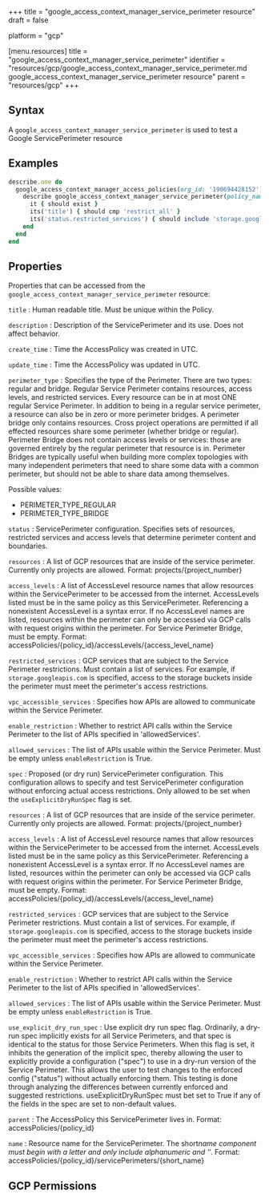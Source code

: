 +++
title = "google_access_context_manager_service_perimeter resource"
draft = false

platform = "gcp"

[menu.resources]
    title = "google_access_context_manager_service_perimeter"
    identifier = "resources/gcp/google_access_context_manager_service_perimeter.md google_access_context_manager_service_perimeter resource"
    parent = "resources/gcp"
+++

## Syntax

A `google_access_context_manager_service_perimeter` is used to test a Google ServicePerimeter resource

## Examples

```ruby
describe.one do
  google_access_context_manager_access_policies(org_id: '190694428152').names.each do |policy_name|
    describe google_access_context_manager_service_perimeter(policy_name: policy_name, name: 'restrict_all') do
      it { should exist }
      its('title') { should cmp 'restrict_all' }
      its('status.restricted_services') { should include 'storage.googleapis.com' }
    end
  end
end
```

## Properties

Properties that can be accessed from the `google_access_context_manager_service_perimeter` resource:

`title`
: Human readable title. Must be unique within the Policy.

`description`
: Description of the ServicePerimeter and its use. Does not affect behavior.

`create_time`
: Time the AccessPolicy was created in UTC.

`update_time`
: Time the AccessPolicy was updated in UTC.

`perimeter_type`
: Specifies the type of the Perimeter. There are two types: regular and bridge. Regular Service Perimeter contains resources, access levels, and restricted services. Every resource can be in at most ONE regular Service Perimeter. In addition to being in a regular service perimeter, a resource can also be in zero or more perimeter bridges. A perimeter bridge only contains resources. Cross project operations are permitted if all effected resources share some perimeter (whether bridge or regular). Perimeter Bridge does not contain access levels or services: those are governed entirely by the regular perimeter that resource is in. Perimeter Bridges are typically useful when building more complex topologies with many independent perimeters that need to share some data with a common perimeter, but should not be able to share data among themselves.

  Possible values:

  - PERIMETER_TYPE_REGULAR
  - PERIMETER_TYPE_BRIDGE

`status`
: ServicePerimeter configuration. Specifies sets of resources, restricted services and access levels that determine perimeter content and boundaries.

`resources`
: A list of GCP resources that are inside of the service perimeter. Currently only projects are allowed. Format: projects/{project_number}

`access_levels`
: A list of AccessLevel resource names that allow resources within the ServicePerimeter to be accessed from the internet. AccessLevels listed must be in the same policy as this ServicePerimeter. Referencing a nonexistent AccessLevel is a syntax error. If no AccessLevel names are listed, resources within the perimeter can only be accessed via GCP calls with request origins within the perimeter. For Service Perimeter Bridge, must be empty. Format: accessPolicies/{policy_id}/accessLevels/{access_level_name}

`restricted_services`
: GCP services that are subject to the Service Perimeter restrictions. Must contain a list of services. For example, if `storage.googleapis.com` is specified, access to the storage buckets inside the perimeter must meet the perimeter's access restrictions.

`vpc_accessible_services`
: Specifies how APIs are allowed to communicate within the Service Perimeter.

  `enable_restriction`
  : Whether to restrict API calls within the Service Perimeter to the list of APIs specified in 'allowedServices'.

  `allowed_services`
  : The list of APIs usable within the Service Perimeter. Must be empty unless `enableRestriction` is True.

`spec`
: Proposed (or dry run) ServicePerimeter configuration. This configuration allows to specify and test ServicePerimeter configuration without enforcing actual access restrictions. Only allowed to be set when the `useExplicitDryRunSpec` flag is set.

`resources`
: A list of GCP resources that are inside of the service perimeter. Currently only projects are allowed. Format: projects/{project_number}

`access_levels`
: A list of AccessLevel resource names that allow resources within the ServicePerimeter to be accessed from the internet. AccessLevels listed must be in the same policy as this ServicePerimeter. Referencing a nonexistent AccessLevel is a syntax error. If no AccessLevel names are listed, resources within the perimeter can only be accessed via GCP calls with request origins within the perimeter. For Service Perimeter Bridge, must be empty. Format: accessPolicies/{policy_id}/accessLevels/{access_level_name}

`restricted_services`
: GCP services that are subject to the Service Perimeter restrictions. Must contain a list of services. For example, if `storage.googleapis.com` is specified, access to the storage buckets inside the perimeter must meet the perimeter's access restrictions.

`vpc_accessible_services`
: Specifies how APIs are allowed to communicate within the Service Perimeter.

  `enable_restriction`
  : Whether to restrict API calls within the Service Perimeter to the list of APIs specified in 'allowedServices'.

  `allowed_services`
  : The list of APIs usable within the Service Perimeter. Must be empty unless `enableRestriction` is True.

`use_explicit_dry_run_spec`
: Use explicit dry run spec flag. Ordinarily, a dry-run spec implicitly exists for all Service Perimeters, and that spec is identical to the status for those Service Perimeters. When this flag is set, it inhibits the generation of the implicit spec, thereby allowing the user to explicitly provide a configuration ("spec") to use in a dry-run version of the Service Perimeter. This allows the user to test changes to the enforced config ("status") without actually enforcing them. This testing is done through analyzing the differences between currently enforced and suggested restrictions. useExplicitDryRunSpec must bet set to True if any of the fields in the spec are set to non-default values.

`parent`
: The AccessPolicy this ServicePerimeter lives in. Format: accessPolicies/{policy_id}

`name`
: Resource name for the ServicePerimeter. The short*name component must begin with a letter and only include alphanumeric and '*'. Format: accessPolicies/{policy_id}/servicePerimeters/{short_name}

## GCP Permissions
